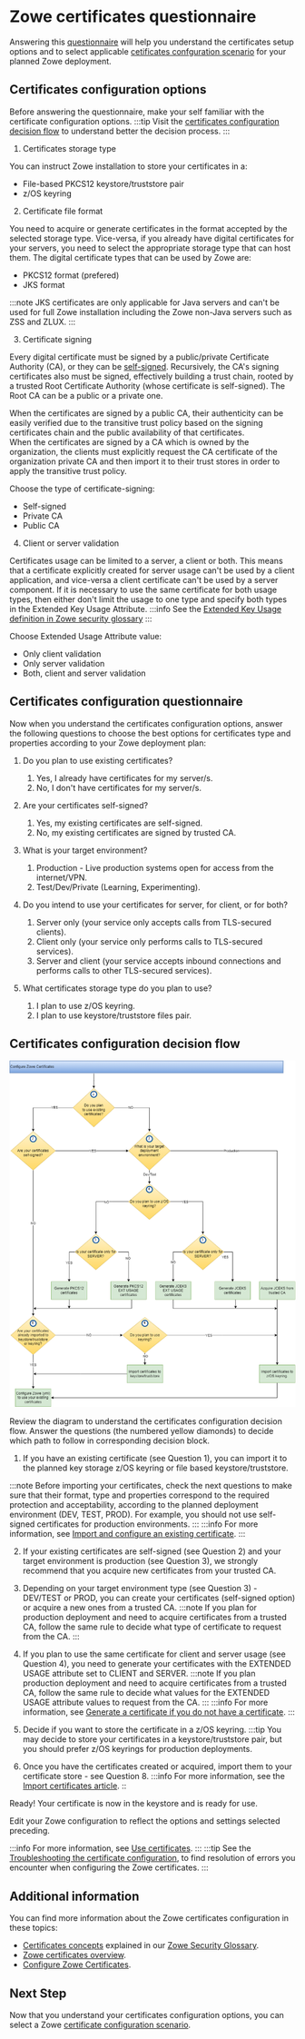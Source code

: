 # Zowe certificates questionnaire

Answering this [questionnaire](#certificates-configuration-questionnaire) will help you understand the certificates setup options and to select applicable [cetificates confguration scenario](certificate-configuration-scenarios.md) 
for your planned Zowe deployment.
 
## Certificates configuration options

Before answering the questionnaire, make your self familiar with the certificate configuration options.
:::tip
Visit the [certificates configuration decision flow](#certificates-configuration-decision-flow) to understand better the decision process.
:::

1. Certificates storage type

You can instruct Zowe installation to store your certificates in a:
- File-based PKCS12 keystore/truststore pair
- z/OS keyring

2. Certificate file format

You need to acquire or generate certificates in the format accepted by the selected storage type.
Vice-versa, if you already have digital certificates for your servers, you need to select the appropriate storage type that can host them. 
The digital certificate types that can be used by Zowe are: 
- PKCS12 format (prefered)
- JKS format

:::note
JKS certificates are only applicable for Java servers and can't be used for full Zowe installation including the Zowe non-Java servers such as ZSS and ZLUX.
:::

3. Certificate signing

Every digital certificate must be signed by a public/private Certificate Authority (CA), or they can be [self-signed](/configure-certificates#self-signed-certificates "A self-signed certificate is one that is not signed by a CA at all – neither private nor public. In this case, the certificate is signed with its own private key, instead of requesting verification from a public or a private CA. This arrangement, however, means there is no chain of trust to guarantee that the host with this certificate is the one you wanted to communicate with. Note that these certificates are not secure against other hosts masquerading as the one you want to access. As such, it is highly recommended that certificates be verified against the truststore for production environments."). Recursively, the CA's signing certificates also must be signed, 
effectively building a trust chain, rooted by a trusted Root Certificate Authority (whose certificate is self-signed). The Root CA can be a public or a private one.     

When the certificates are signed by a public CA, their authenticity can be easily verified due to the transitive trust policy based on the signing certificates chain and the public availability of that certificates.   
When the certificates are signed by a CA which is owned by the organization, the clients must explicitly request the CA certificate of the organization private CA and then import it to their trust stores in order to apply the transitive trust policy.   

Choose the type of certificate-signing:
- Self-signed
- Private CA
- Public CA

4. Client or server validation

Certificates usage can be limited to a server, a client or both. This means that a certificate explicitly created for server usage can't be used by a client application, and vice-versa a client certificate can't be used by a server component.
If it is necessary to use the same certificate for both usage types, then either don't limit the usage to one type and specify both types in the Extended Key Usage Attribute.
:::info
See the [Extended Key Usage definition in Zowe security glossary](../appendix/zowe-security-glossary.md#extended-key-usage)
:::

Choose Extended Usage Attribute value:
- Only client validation
- Only server validation
- Both, client and server validation

## Certificates configuration questionnaire

Now when you understand the certificates configuration options, answer the following questions
to choose the best options for certificates type and properties according to your Zowe deployment plan:

1. Do you plan to use existing certificates?
   1. Yes, I already have certificates for my server/s.
   2. No, I don't have certificates for my server/s.
   
2. Are your certificates self-signed?
   1. Yes, my existing certificates are self-signed.
   2. No, my existing certificates are signed by trusted CA.

3. What is your target environment?
   1. Production - Live production systems open for access from the internet/VPN.
   2. Test/Dev/Private (Learning, Experimenting).

4. Do you intend to use your certificates for server, for client, or for both?
   1. Server only (your service only accepts calls from TLS-secured clients).
   2. Client only (your service only performs calls to TLS-secured services).
   3. Server and client (your service accepts inbound connections and performs calls to other TLS-secured services).

5. What certificates storage type do you plan to use?
   1. I plan to use z/OS keyring.
   2. I plan to use keystore/truststore files pair.

## Certificates configuration decision flow

![Certificates configuration decision tree](../images/install/config-certificates.png)

Review the diagram to understand the certificates configuration decision flow.
Answer the questions (the numbered yellow diamonds) to decide which path to follow in corresponding decision block.

1. If you have an existing certificate (see Question 1), you can import it to the planned key storage z/OS keyring or file based keystore/truststore.

:::note
Before importing your certificates, check the next questions to make sure that their format, type and properties correspond to the required protection and acceptability, according to the planned deployment environment (DEV, TEST, PROD).
For example, you should not use self-signed certificates for production environments.
:::
:::info
For more information, see [Import and configure an existing certificate](./import-certificates.md).
:::

2. If your existing certificates are self-signed (see Question 2) and your target environment is production (see Question 3), we strongly recommend that you acquire new certificates from your trusted CA.

3. Depending on your target environment type (see Question 3) - DEV/TEST or PROD, you can create your certificates (self-signed option) or acquire a new ones from a trusted CA.
:::note
If you plan for production deployment and need to acquire certificates from a trusted CA, follow the same rule to decide what type of certificate to request from the CA.
:::

4. If you plan to use the same certificate for client and server usage (see Question 4), you need to generate your certificates with the EXTENDED USAGE attribute set to CLIENT and SERVER.
:::note
If you plan production deployment and need to acquire certificates from a trusted CA, follow the same rule to decide what values for the EXTENDED USAGE attribute values to request from the CA.
:::
:::info
For more information, see [Generate a certificate if you do not have a certificate](./generate-certificates.md).
:::

5. Decide if you want to store the certificate in a z/OS keyring. 
:::tip
You may decide to store your certificates in a keystore/truststore pair, but you should prefer z/OS keyrings for production deployments.

6. Once you have the certificates created or acquired, import them to your certificate store - see Question 8.
:::info
For more information, see the [Import certificates article](./import-certificates.md).
::

Ready! Your certificate is now in the keystore and is ready for use. 

Edit your Zowe configuration to reflect the options and settings selected preceding.

:::info
For more information, see [Use certificates](./use-certificates.md).
:::
:::tip
See the [Troubleshooting the certificate configuration](../troubleshoot/troubleshoot-zos-certificate.md), to find resolution of errors you encounter when configuring the Zowe certificates.
:::

## Additional information

You can find more information about the Zowe certificates configuration in these topics:
- [Certificates concepts](../appendix/zowe-security-glossary#certificate-concepts) explained in our [Zowe Security Glossary](../appendix/zowe-security-glossary).
- [Zowe certificates overview](../getting-started/zowe-certificates-overview).
- [Configure Zowe Certificates](./configure-certificates).

## Next Step
Now that you understand your certificates configuration options, you can select a Zowe [certificate configuration scenario](certificate-configuration-scenarios.md).
